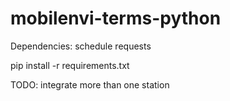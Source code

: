 # mobilenvi-terms-python

Dependencies:
    schedule
    requests

pip install -r requirements.txt

TODO:
    integrate more than one station
